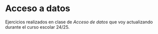 # Acceso a datos

Ejercicios realizados en clase de *Acceso de datos* que voy actualizando durante el curso escolar 24/25.
